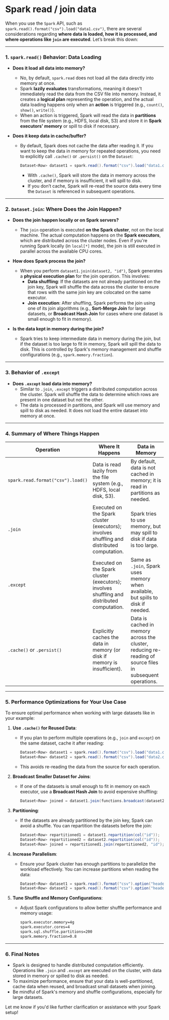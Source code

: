 # Spark read / join data

When you use the `Spark` API, such as `spark.read().format("csv").load("data1.csv")`, there are several considerations regarding **where data is loaded, how it is processed, and where operations like `join` are executed**. Let’s break this down:

---

### **1. `spark.read()` Behavior: Data Loading**

- **Does it load all data into memory?**
    - No, by default, `spark.read` does not load all the data directly into memory at once.
    - Spark **lazily evaluates** transformations, meaning it doesn't immediately read the data from the CSV file into memory. Instead, it creates a **logical plan** representing the operation, and the actual data loading happens only when an **action** is triggered (e.g., `count()`, `show()`, `write()`).
    - When an action is triggered, Spark will read the data in **partitions** from the file system (e.g., HDFS, local disk, S3) and store it in **Spark executors' memory** or spill to disk if necessary.

- **Does it keep data in cache/buffer?**
    - By default, Spark does not cache the data after reading it. If you want to keep the data in memory for repeated operations, you need to explicitly call `.cache()` or `.persist()` on the `Dataset`:
      ```java
      Dataset<Row> dataset1 = spark.read().format("csv").load("data1.csv").cache();
      ```
        - With `.cache()`, Spark will store the data in memory across the cluster, and if memory is insufficient, it will spill to disk.
        - If you don’t cache, Spark will re-read the source data every time the `Dataset` is referenced in subsequent operations.

---

### **2. `Dataset.join`: Where Does the Join Happen?**

- **Does the join happen locally or on Spark servers?**
    - The `join` operation is executed **on the Spark cluster**, not on the local machine. The actual computation happens on the **Spark executors**, which are distributed across the cluster nodes. Even if you're running Spark locally (in `local[*]` mode), the join is still executed in parallel across the available CPU cores.

- **How does Spark process the join?**
    - When you perform `dataset1.join(dataset2, "id")`, Spark generates a **physical execution plan** for the join operation. This involves:
        - **Data shuffling**: If the datasets are not already partitioned on the join key, Spark will shuffle the data across the cluster to ensure that rows with the same join key are colocated on the same executor.
        - **Join execution**: After shuffling, Spark performs the join using one of its join algorithms (e.g., **Sort-Merge Join** for large datasets, or **Broadcast Hash Join** for cases where one dataset is small enough to fit in memory).

- **Is the data kept in memory during the join?**
    - Spark tries to keep intermediate data in memory during the join, but if the dataset is too large to fit in memory, Spark will spill the data to disk. This is controlled by Spark's memory management and shuffle configurations (e.g., `spark.memory.fraction`).

---

### **3. Behavior of `.except`**

- **Does `.except` load data into memory?**
    - Similar to `.join`, `.except` triggers a distributed computation across the cluster. Spark will shuffle the data to determine which rows are present in one dataset but not the other.
    - The data is processed in partitions, and Spark will use memory and spill to disk as needed. It does not load the entire dataset into memory at once.

---

### **4. Summary of Where Things Happen**

| **Operation**                              | **Where It Happens**                                                                                     | **Data in Memory**                                                                                                     |
|--------------------------------------------|----------------------------------------------------------------------------------------------------------|------------------------------------------------------------------------------------------------------------------------|
| `spark.read.format("csv").load()`           | Data is read lazily from the file system (e.g., HDFS, local disk, S3).                                   | By default, data is not cached in memory; it is read in partitions as needed.                                          |
| `.join`                                     | Executed on the Spark cluster (executors); involves shuffling and distributed computation.               | Spark tries to use memory, but may spill to disk if data is too large.                                                 |
| `.except`                                   | Executed on the Spark cluster (executors); involves shuffling and distributed computation.               | Same as `.join`, Spark uses memory when available, but spills to disk if needed.                                       |
| `.cache()` or `.persist()`                  | Explicitly caches the data in memory (or disk if memory is insufficient).                                | Data is cached in memory across the cluster, reducing re-reading of source files in subsequent operations.             |

---

### **5. Performance Optimizations for Your Use Case**

To ensure optimal performance when working with large datasets like in your example:

1. **Use `.cache()` for Reused Data**:
    - If you plan to perform multiple operations (e.g., `join` and `except`) on the same dataset, cache it after reading:
      ```java
      Dataset<Row> dataset1 = spark.read().format("csv").load("data1.csv").cache();
      Dataset<Row> dataset2 = spark.read().format("csv").load("data2.csv").cache();
      ```
    - This avoids re-reading the data from the source for each operation.

2. **Broadcast Smaller Dataset for Joins**:
    - If one of the datasets is small enough to fit in memory on each executor, use a **Broadcast Hash Join** to avoid expensive shuffling:
      ```java
      Dataset<Row> joined = dataset1.join(functions.broadcast(dataset2), "id");
      ```

3. **Partitioning**:
    - If the datasets are already partitioned by the join key, Spark can avoid a shuffle. You can repartition the datasets before the join:
      ```java
      Dataset<Row> repartitioned1 = dataset1.repartition(col("id"));
      Dataset<Row> repartitioned2 = dataset2.repartition(col("id"));
      Dataset<Row> joined = repartitioned1.join(repartitioned2, "id");
      ```

4. **Increase Parallelism**:
    - Ensure your Spark cluster has enough partitions to parallelize the workload effectively. You can increase partitions when reading the data:
      ```java
      Dataset<Row> dataset1 = spark.read().format("csv").option("header", "true").load("data1.csv").repartition(200);
      Dataset<Row> dataset2 = spark.read().format("csv").option("header", "true").load("data2.csv").repartition(200);
      ```

5. **Tune Shuffle and Memory Configurations**:
    - Adjust Spark configurations to allow better shuffle performance and memory usage:
      ```bash
      spark.executor.memory=4g
      spark.executor.cores=4
      spark.sql.shuffle.partitions=200
      spark.memory.fraction=0.8
      ```

---

### **6. Final Notes**

- Spark is designed to handle distributed computation efficiently. Operations like `.join` and `.except` are executed on the cluster, with data stored in memory or spilled to disk as needed.
- To maximize performance, ensure that your data is well-partitioned, cache data when reused, and broadcast small datasets when joining.
- Be mindful of Spark's memory and shuffle configurations, especially for large datasets.

Let me know if you'd like further clarification or assistance with your Spark setup!